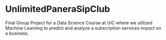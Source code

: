 # UnlimitedPaneraSipClub
Final Group Project for a Data Science Course at UIC where we utilized Machine Learning to predict and analyze a subscription services impact on a business.
